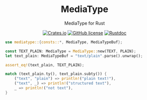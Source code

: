 <div align="center">

# MediaType

MediaType for Rust

[![Crates.io](https://img.shields.io/crates/v/mediatype.svg)](https://crates.io/crates/mediatype)
[![GitHub license](https://img.shields.io/github/license/picoHz/mediatype.svg)](https://github.com/picoHz/mediatype/blob/master/LICENSE)
[![Rustdoc](https://img.shields.io/badge/doc-rustdoc-green.svg)](https://docs.rs/mediatype)

</div>

```rust
use mediatype::{consts::*, MediaType, MediaTypeBuf};

const TEXT_PLAIN: MediaType = MediaType::new(TEXT, PLAIN);
let text_plain: MediaTypeBuf = "text/plain".parse().unwrap();

assert_eq!(text_plain, TEXT_PLAIN);

match (text_plain.ty(), text_plain.subty()) {
    ("text", "plain") => println!("plain text!"),
    ("text", _) => println!("structured text"),
    _ => println!("not text"),
}
```
